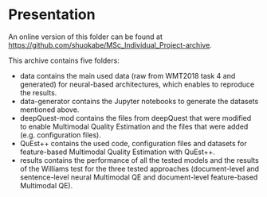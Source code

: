 # Presentation

An online version of this folder can be found at https://github.com/shuokabe/MSc_Individual_Project-archive.

This archive contains five folders:

- data contains the main used data (raw from WMT2018 task 4 and generated) for neural-based architectures, which enables to reproduce the results.
- data-generator contains the Jupyter notebooks to generate the datasets mentioned above.
- deepQuest-mod contains the files from deepQuest that were modified to enable Multimodal Quality Estimation and the files that were added (e.g. configuration files).
- QuEst++ contains the used code, configuration files and datasets for feature-based Multimodal Quality Estimation with QuEst++.
- results contains the performance of all the tested models and the results of the Williams test for the three tested approaches (document-level and sentence-level neural Multimodal QE and document-level feature-based Multimodal QE).
